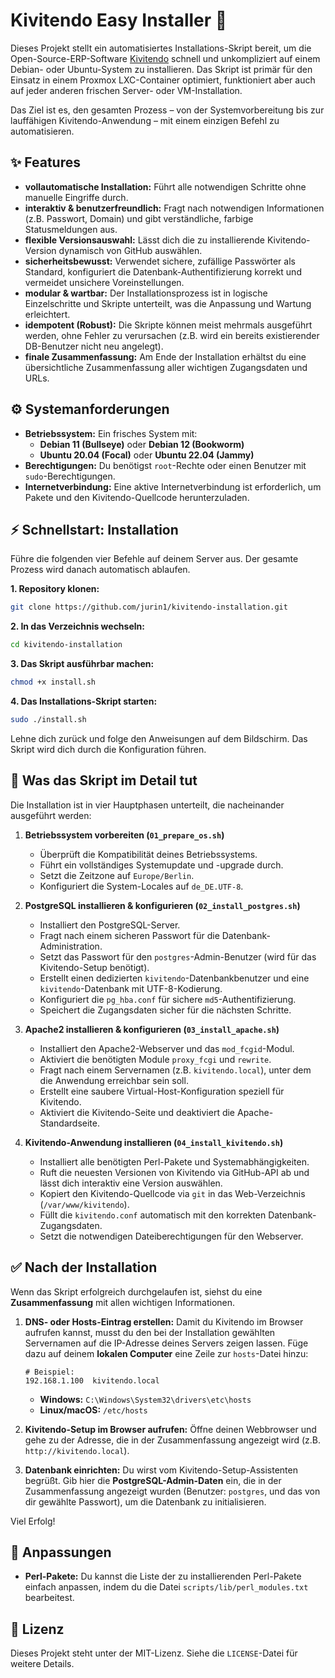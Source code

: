# Kivitendo Easy Installer 🚀

Dieses Projekt stellt ein automatisiertes Installations-Skript bereit, um die Open-Source-ERP-Software [Kivitendo](https://kivitendo.de/) schnell und unkompliziert auf einem Debian- oder Ubuntu-System zu installieren. Das Skript ist primär für den Einsatz in einem Proxmox LXC-Container optimiert, funktioniert aber auch auf jeder anderen frischen Server- oder VM-Installation.

Das Ziel ist es, den gesamten Prozess – von der Systemvorbereitung bis zur lauffähigen Kivitendo-Anwendung – mit einem einzigen Befehl zu automatisieren.

## ✨ Features

*   **vollautomatische Installation:** Führt alle notwendigen Schritte ohne manuelle Eingriffe durch.
*   **interaktiv & benutzerfreundlich:** Fragt nach notwendigen Informationen (z.B. Passwort, Domain) und gibt verständliche, farbige Statusmeldungen aus.
*   **flexible Versionsauswahl:** Lässt dich die zu installierende Kivitendo-Version dynamisch von GitHub auswählen.
*   **sicherheitsbewusst:** Verwendet sichere, zufällige Passwörter als Standard, konfiguriert die Datenbank-Authentifizierung korrekt und vermeidet unsichere Voreinstellungen.
*   **modular & wartbar:** Der Installationsprozess ist in logische Einzelschritte und Skripte unterteilt, was die Anpassung und Wartung erleichtert.
*   **idempotent (Robust):** Die Skripte können meist mehrmals ausgeführt werden, ohne Fehler zu verursachen (z.B. wird ein bereits existierender DB-Benutzer nicht neu angelegt).
*   **finale Zusammenfassung:** Am Ende der Installation erhältst du eine übersichtliche Zusammenfassung aller wichtigen Zugangsdaten und URLs.

## ⚙️ Systemanforderungen

*   **Betriebssystem:** Ein frisches System mit:
    *   **Debian 11 (Bullseye)** oder **Debian 12 (Bookworm)**
    *   **Ubuntu 20.04 (Focal)** oder **Ubuntu 22.04 (Jammy)**
*   **Berechtigungen:** Du benötigst `root`-Rechte oder einen Benutzer mit `sudo`-Berechtigungen.
*   **Internetverbindung:** Eine aktive Internetverbindung ist erforderlich, um Pakete und den Kivitendo-Quellcode herunterzuladen.

## ⚡ Schnellstart: Installation

Führe die folgenden vier Befehle auf deinem Server aus. Der gesamte Prozess wird danach automatisch ablaufen.

**1. Repository klonen:**
```bash
git clone https://github.com/jurin1/kivitendo-installation.git
```

**2. In das Verzeichnis wechseln:**
```bash
cd kivitendo-installation
```

**3. Das Skript ausführbar machen:**
```bash
chmod +x install.sh
```

**4. Das Installations-Skript starten:**
```bash
sudo ./install.sh
```

Lehne dich zurück und folge den Anweisungen auf dem Bildschirm. Das Skript wird dich durch die Konfiguration führen.

## 📜 Was das Skript im Detail tut

Die Installation ist in vier Hauptphasen unterteilt, die nacheinander ausgeführt werden:

1.  **Betriebssystem vorbereiten (`01_prepare_os.sh`)**
    *   Überprüft die Kompatibilität deines Betriebssystems.
    *   Führt ein vollständiges Systemupdate und -upgrade durch.
    *   Setzt die Zeitzone auf `Europe/Berlin`.
    *   Konfiguriert die System-Locales auf `de_DE.UTF-8`.

2.  **PostgreSQL installieren & konfigurieren (`02_install_postgres.sh`)**
    *   Installiert den PostgreSQL-Server.
    *   Fragt nach einem sicheren Passwort für die Datenbank-Administration.
    *   Setzt das Passwort für den `postgres`-Admin-Benutzer (wird für das Kivitendo-Setup benötigt).
    *   Erstellt einen dedizierten `kivitendo`-Datenbankbenutzer und eine `kivitendo`-Datenbank mit UTF-8-Kodierung.
    *   Konfiguriert die `pg_hba.conf` für sichere `md5`-Authentifizierung.
    *   Speichert die Zugangsdaten sicher für die nächsten Schritte.

3.  **Apache2 installieren & konfigurieren (`03_install_apache.sh`)**
    *   Installiert den Apache2-Webserver und das `mod_fcgid`-Modul.
    *   Aktiviert die benötigten Module `proxy_fcgi` und `rewrite`.
    *   Fragt nach einem Servernamen (z.B. `kivitendo.local`), unter dem die Anwendung erreichbar sein soll.
    *   Erstellt eine saubere Virtual-Host-Konfiguration speziell für Kivitendo.
    *   Aktiviert die Kivitendo-Seite und deaktiviert die Apache-Standardseite.

4.  **Kivitendo-Anwendung installieren (`04_install_kivitendo.sh`)**
    *   Installiert alle benötigten Perl-Pakete und Systemabhängigkeiten.
    *   Ruft die neuesten Versionen von Kivitendo via GitHub-API ab und lässt dich interaktiv eine Version auswählen.
    *   Kopiert den Kivitendo-Quellcode via `git` in das Web-Verzeichnis (`/var/www/kivitendo`).
    *   Füllt die `kivitendo.conf` automatisch mit den korrekten Datenbank-Zugangsdaten.
    *   Setzt die notwendigen Dateiberechtigungen für den Webserver.

## ✅ Nach der Installation

Wenn das Skript erfolgreich durchgelaufen ist, siehst du eine **Zusammenfassung** mit allen wichtigen Informationen.

1.  **DNS- oder Hosts-Eintrag erstellen:**
    Damit du Kivitendo im Browser aufrufen kannst, musst du den bei der Installation gewählten Servernamen auf die IP-Adresse deines Servers zeigen lassen. Füge dazu auf deinem **lokalen Computer** eine Zeile zur `hosts`-Datei hinzu:
    ```
    # Beispiel:
    192.168.1.100  kivitendo.local
    ```
    *   **Windows:** `C:\Windows\System32\drivers\etc\hosts`
    *   **Linux/macOS:** `/etc/hosts`

2.  **Kivitendo-Setup im Browser aufrufen:**
    Öffne deinen Webbrowser und gehe zu der Adresse, die in der Zusammenfassung angezeigt wird (z.B. `http://kivitendo.local`).

3.  **Datenbank einrichten:**
    Du wirst vom Kivitendo-Setup-Assistenten begrüßt. Gib hier die **PostgreSQL-Admin-Daten** ein, die in der Zusammenfassung angezeigt wurden (Benutzer: `postgres`, und das von dir gewählte Passwort), um die Datenbank zu initialisieren.

Viel Erfolg!

## 🔧 Anpassungen

*   **Perl-Pakete:** Du kannst die Liste der zu installierenden Perl-Pakete einfach anpassen, indem du die Datei `scripts/lib/perl_modules.txt` bearbeitest.

## 📄 Lizenz

Dieses Projekt steht unter der MIT-Lizenz. Siehe die `LICENSE`-Datei für weitere Details.
